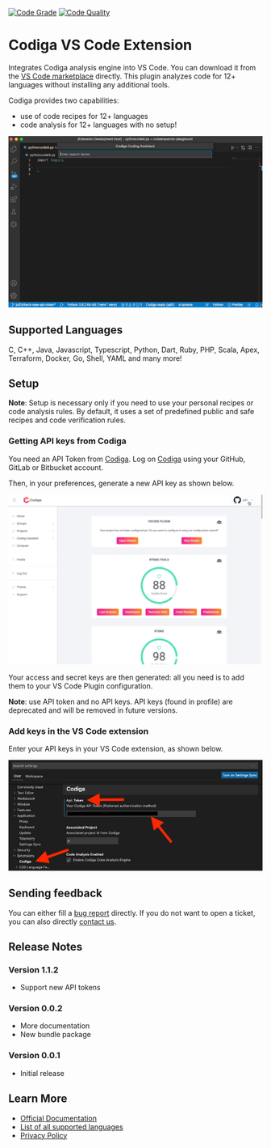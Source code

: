 [![Code Grade](https://api.codiga.io/project/29693/status/svg)](https://app.codiga.io/public/project/29693/vscode-plugin/dashboard)
[![Code Quality](https://api.codiga.io/project/29693/score/svg)](https://app.codiga.io/public/project/29693/vscode-plugin/dashboard)

# Codiga VS Code Extension

Integrates Codiga analysis engine into VS Code. You can download it from the [VS Code marketplace](https://marketplace.visualstudio.com/items?itemName=codiga.vscode-plugin) directly.
This plugin analyzes code for 12+ languages without installing any additional tools.

Codiga provides two capabilities:

- use of code recipes for 12+ languages
- code analysis for 12+ languages with no setup!

![Use of recipe in Python](images/use-recipe.gif)

## Supported Languages

C, C++, Java, Javascript, Typescript, Python, Dart, Ruby, PHP, Scala, Apex, Terraform, Docker, Go, Shell, YAML and many more!

## Setup

**Note**: Setup is necessary only if you need to use your personal recipes or code analysis rules. By default, it uses a set of predefined public and safe recipes and code verification rules.

### Getting API keys from Codiga

You need an API Token from [Codiga](https://codiga.io).
Log on [Codiga](https://frontend.codiga.io) using your GitHub, GitLab or Bitbucket account.

Then, in your preferences, generate a new API key as shown below.

![Generate API Token on Codiga](images/api-token-creation.gif)

Your access and secret keys are then generated: all you need is to add them to your VS Code Plugin configuration.

**Note**: use API token and no API keys. API keys (found in profile) are deprecated and will be removed in future versions.

### Add keys in the VS Code extension

Enter your API keys in your VS Code extension, as shown below.

![Enter your API keys](images/configuration.png)

## Sending feedback

You can either fill a [bug report](https://github.com/codiga/vscode-plugin/issues) directly.
If you do not want to open a ticket, you can also directly [contact us](https://codiga.io/contact).

## Release Notes

### Version 1.1.2

- Support new API tokens

### Version 0.0.2

- More documentation
- New bundle package

### Version 0.0.1

- Initial release

## Learn More

- [Official Documentation](https://doc.codiga.io)
- [List of all supported languages](https://doc.codiga.io/docs/faq/#what-languages-are-supported)
- [Privacy Policy](https://www.codiga.io/privacy)

